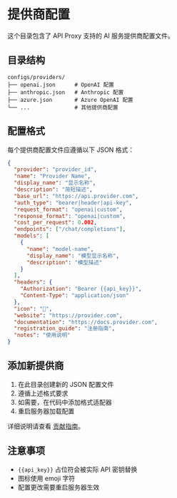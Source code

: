 # 提供商配置

这个目录包含了 API Proxy 支持的 AI 服务提供商配置文件。

## 目录结构

```
configs/providers/
├── openai.json      # OpenAI 配置
├── anthropic.json   # Anthropic 配置
├── azure.json       # Azure OpenAI 配置
└── ...              # 其他提供商配置
```

## 配置格式

每个提供商配置文件应遵循以下 JSON 格式：

```json
{
  "provider": "provider_id",
  "name": "Provider Name", 
  "display_name": "显示名称",
  "description": "简短描述",
  "base_url": "https://api.provider.com",
  "auth_type": "bearer|header|api-key",
  "request_format": "openai|custom",
  "response_format": "openai|custom",
  "cost_per_request": 0.002,
  "endpoints": ["/chat/completions"],
  "models": [
    {
      "name": "model-name",
      "display_name": "模型显示名称", 
      "description": "模型描述"
    }
  ],
  "headers": {
    "Authorization": "Bearer {{api_key}}",
    "Content-Type": "application/json"
  },
  "icon": "🤖",
  "website": "https://provider.com",
  "documentation": "https://docs.provider.com",
  "registration_guide": "注册指南",
  "notes": "使用说明"
}
```

## 添加新提供商

1. 在此目录创建新的 JSON 配置文件
2. 遵循上述格式要求
3. 如需要，在代码中添加格式适配器
4. 重启服务器加载配置

详细说明请查看 [贡献指南](../../CONTRIBUTING.md)。

## 注意事项

- `{{api_key}}` 占位符会被实际 API 密钥替换
- 图标使用 emoji 字符
- 配置更改需要重启服务器生效